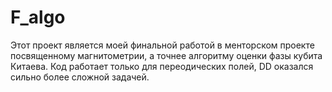 # F_algo
Этот проект является моей финальной работой в менторском проекте посвященному магнитометрии, а точнее алгоритму оценки фазы кубита Китаева. Код работает только для переодических полей, DD оказался сильно более сложной задачей.
